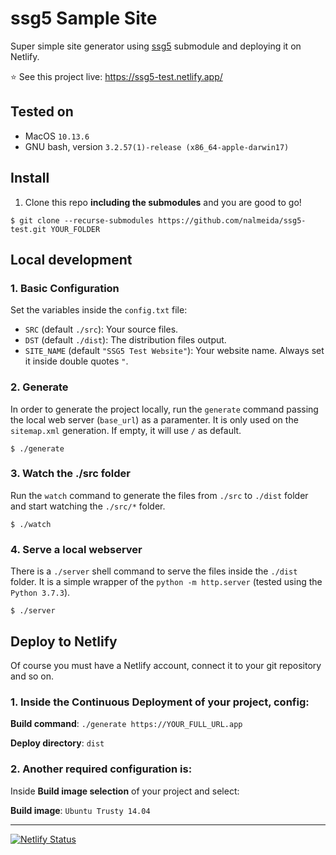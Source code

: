 # ssg5 Sample Site

Super simple site generator using [ssg5](https://github.com/nalmeida/ssg5) submodule and deploying it on Netlify.

⭐️ See this project live: https://ssg5-test.netlify.app/

## Tested on

* MacOS `10.13.6`
* GNU bash, version `3.2.57(1)-release (x86_64-apple-darwin17)`

## Install

1. Clone this repo **including the submodules** and you are good to go!

```
$ git clone --recurse-submodules https://github.com/nalmeida/ssg5-test.git YOUR_FOLDER
```

## Local development

### 1. Basic Configuration

Set the variables inside the `config.txt` file:

* `SRC` (default `./src`): Your source files.
* `DST` (default `./dist`): The distribution files output.
* `SITE_NAME` (default `"SSG5 Test Website"`): Your website name. Always set it inside double quotes `"`.

### 2. Generate

In order to generate the project locally, run the `generate` command passing the local web server (`base_url`) as a paramenter. It is only used on the `sitemap.xml` generation. If empty, it will use `/` as default.

```
$ ./generate
```

### 3. Watch the ./src folder

Run the `watch` command to generate the files from `./src` to `./dist` folder and start watching the `./src/*` folder.

```
$ ./watch
```

### 4. Serve a local webserver

There is a `./server` shell command to serve the files inside the `./dist` folder. It is a simple wrapper of the `python -m http.server` (tested using the `Python 3.7.3`).

```
$ ./server
```

## Deploy to Netlify

Of course you must have a Netlify account, connect it to your git repository and so on.

### 1. Inside the **Continuous Deployment** of your project, config:

**Build command**: `./generate https://YOUR_FULL_URL.app`

**Deploy directory**: `dist`

### 2. Another required configuration is:

Inside **Build image selection** of your project and select:

**Build image**: `Ubuntu Trusty 14.04`

---

[![Netlify Status](https://api.netlify.com/api/v1/badges/effe723e-bb23-4e2f-baf6-1a615e3771f4/deploy-status)](https://app.netlify.com/sites/ssg5-test/deploys)